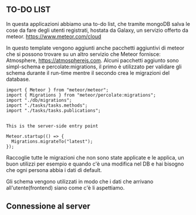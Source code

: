 TO-DO LIST
-------
In questa applicazioni abbiamo una to-do list, che tramite mongoDB salva le cose da fare degli utenti registrati, hostata da Galaxy, un servizio offerto da meteor.
https://www.meteor.com/cloud

In questo template vengono aggiunti anche pacchetti aggiuntivi di meteor che si possono trovare su un altro servizio che Meteor fornisce:
Atmosphere, https://atmospherejs.com.
Alcuni pacchetti aggiunto sono simpl-schema e percolate:migrations, il primo è utilizzato per validare gli schema durante il run-time mentre il secondo crea le migrazioni del database.
```
import { Meteor } from "meteor/meteor";
import { Migrations } from "meteor/percolate:migrations";
import "./db/migrations";
import "./tasks/tasks.methods";
import "./tasks/tasks.publications";


This is the server-side entry point

Meteor.startup(() => {
  Migrations.migrateTo("latest");
});
```
Raccoglie tutte le migrazioni che non sono state applicate e le applica, un buon utilizzi per esempio e quando c'è una modifica nel DB e hai bisogno che ogni persona abbia i dati di default.

Gli schema vengono utilizzati in modo che i dati che arrivano all'utente(frontend) siano come c'è li aspettiamo.

Connessione al server
------------
